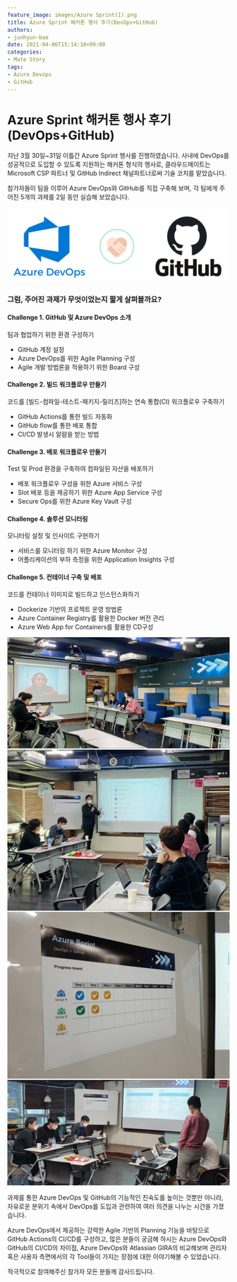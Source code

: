 ```yaml
---
feature_image: images/Azure Sprint(1).png
title: Azure Sprint 해커톤 행사 후기(DevOps+GitHub)
authors:
- junhyun-bae
date: 2021-04-06T15:14:18+09:00
categories:
- Mate Story
tags:
- Azure Devops
- GitHub
---
```



# Azure Sprint 해커톤 행사 후기(DevOps+GitHub)

지난 3월 30일~31일 이틀간 Azure Sprint 행사를 진행하였습니다.
사내에 DevOps를 성공적으로 도입할 수 있도록 지원하는 해커톤 형식의 행사로, 클라우드메이트는 Microsoft CSP 파트너 및 GitHub Indirect 채널파트너로써 기술 코치를 맡았습니다.

참가자들이 팀을 이루어 Azure DevOps와 GitHub를 직접 구축해 보며, 각 팀에게 주어진 5개의 과제를 2일 동안 실습해 보았습니다.

![](images/AzureSprint(6).png)


### 그럼, 주어진 과제가 무엇이었는지 짧게 살펴볼까요?



#### Challenge 1. GitHub 및 Azure DevOps 소개
팀과 협업하기 위한 환경 구성하기
- GitHub 계정 설정
- Azure DevOps를 위한 Agile Planning 구성
- Agile 개발 방법론을 적용하기 위한 Board 구성


#### Challenge 2. 빌드 워크플로우 만들기
코드를 [빌드-컴파일-테스트-패키지-릴리즈]하는 연속 통합(CI) 워크플로우 구축하기
- GitHub Actions를 통한 빌드 자동화
- GitHub flow를 통한 배포 통합
- CI/CD 발생시 알람을 받는 방법

#### Challenge 3. 배포 워크플로우 만들기
Test 및 Prod 환경을 구축하여 컴파일된 자산을 배포하기
- 배포 워크플로우 구성을 위한 Azure 서비스 구성
- Slot 배포 등을 제공하기 위한 Azure App Service 구성
- Secure Ops를 위한 Azure Key Vault 구성


#### Challenge 4. 솔루션 모니터링
모니터링 설정 및 인사이트 구현하기
- 서비스를 모니터링 하기 위한 Azure Monitor 구성
- 어플리케이션의 부하 측정을 위한 Application Insights 구성

#### Challenge 5. 컨테이너 구축 및 배포
코드를 컨테이너 이미지로 빌드하고 인스턴스화하기
- Dockerize 기반의 프로젝트 운영 방법론
- Azure Container Registry를 활용한 Docker 버전 관리
- Azure Web App for Containers를 활용한 CD구성



![](images/AzureSprint(2).png)
![](images/AzureSprint(3).png) ![](images/AzureSprint(4).png)
![](images/AzureSprint(5).png)

과제를 통한 Azure DevOps 및 GitHub의 기능적인 친숙도를 높이는 것뿐만 아니라, 자유로운 분위기 속에서 DevOps를 도입과 관련하여 여러 의견을 나누는 시간을 가졌습니다.

Azure DevOps에서 제공하는 강력한 Agile 기반의 Planning 기능을 바탕으로 GitHub Actions의 CI/CD를 구성하고, 많은 분들이 궁금해 하시는 Azure DevOps와 GitHub의 CI/CD의 차이점, Azure DevOps와 Atlassian GIRA의 비교해보며 관리자 혹은 사용자 측면에서의 각 Tool들이 가지는 장점에 대한 이야기해볼 수 있었습니다.

적극적으로 참여해주신 참가자 모든 분들께 감사드립니다.